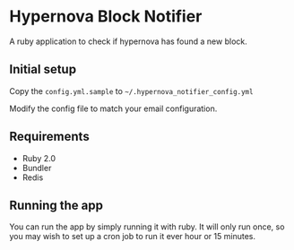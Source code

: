 Hypernova Block Notifier
=====
A ruby application to check if hypernova has found a new block.


Initial setup
-------------
Copy the ```config.yml.sample``` to ```~/.hypernova_notifier_config.yml```

Modify the config file to match your email configuration.

Requirements
---
* Ruby 2.0
* Bundler
* Redis

Running the app
---
You can run the app by simply running it with ruby. It will only run once, so you may wish to set up a cron job to run it ever hour or 15 minutes.